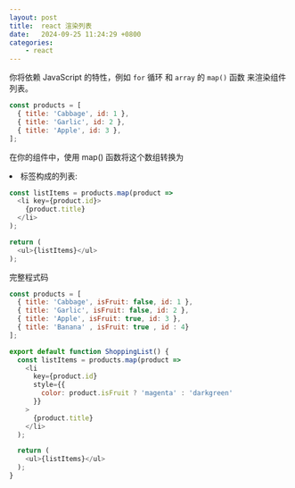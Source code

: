 ```yaml
---
layout: post
title:  react 渲染列表
date:   2024-09-25 11:24:29 +0800
categories:
    - react
---
```


你将依赖 JavaScript 的特性，例如 `for` 循环 和 `array` 的 `map()` 函数 来渲染组件列表。

```js
const products = [
  { title: 'Cabbage', id: 1 },
  { title: 'Garlic', id: 2 },
  { title: 'Apple', id: 3 },
];
```

在你的组件中，使用 map() 函数将这个数组转换为 <li> 标签构成的列表:

```js
const listItems = products.map(product =>
  <li key={product.id}>
    {product.title}
  </li>
);

return (
  <ul>{listItems}</ul>
);
```

完整程式码

```js
const products = [
  { title: 'Cabbage', isFruit: false, id: 1 },
  { title: 'Garlic', isFruit: false, id: 2 },
  { title: 'Apple', isFruit: true, id: 3 },
  { title: 'Banana' , isFruit: true , id : 4}
];

export default function ShoppingList() {
  const listItems = products.map(product =>
    <li
      key={product.id}
      style={{
        color: product.isFruit ? 'magenta' : 'darkgreen'
      }}
    >
      {product.title}
    </li>
  );

  return (
    <ul>{listItems}</ul>
  );
}
```